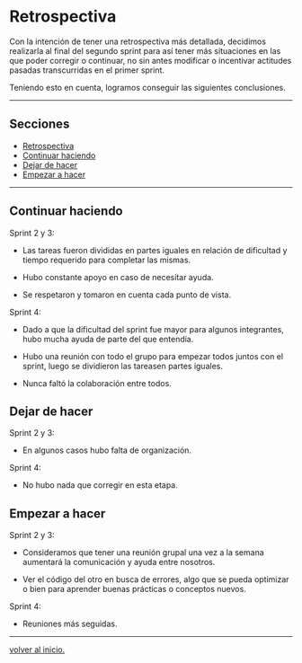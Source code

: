 # Retrospectiva 

Con la intención de tener una retrospectiva más detallada, decidimos realizarla al final del segundo sprint para así tener más situaciones en las que poder corregir o continuar, no sin antes modificar  o incentivar actitudes pasadas transcurridas en el primer sprint.

Teniendo esto en cuenta, logramos conseguir las siguientes conclusiones.

---

## Secciones

- [Retrospectiva](#retrospectiva)
- [Continuar haciendo](#continuar-haciendo)
- [Dejar de hacer](#dejar-de-hacer)
- [Empezar a hacer](#empezar-a-hacer)

---

## Continuar haciendo

Sprint 2 y 3:

- Las tareas fueron divididas en partes iguales en relación de dificultad y tiempo requerido para completar las mismas.

- Hubo constante apoyo en caso de necesitar ayuda.

- Se respetaron y tomaron en cuenta cada punto de vista.

Sprint 4:

- Dado a que la dificultad del sprint fue mayor para algunos integrantes, hubo mucha ayuda de parte del que entendía.

- Hubo una reunión con todo el grupo para empezar todos juntos con el sprint, luego se dividieron las tareasen partes iguales.

- Nunca faltó la colaboración entre todos.


## Dejar de hacer

Sprint 2 y 3:

- En algunos casos hubo falta de organización.

Sprint 4:

- No hubo nada que corregir en esta etapa.

## Empezar a hacer

Sprint 2 y 3:

- Consideramos que tener una reunión grupal una vez a la semana aumentará la comunicación y ayuda entre nosotros.

- Ver el código del otro en busca de errores, algo que se pueda optimizar o bien para aprender buenas prácticas o conceptos nuevos.

Sprint 4:

- Reuniones más seguidas.

---

[volver al inicio.](#retrospectiva)